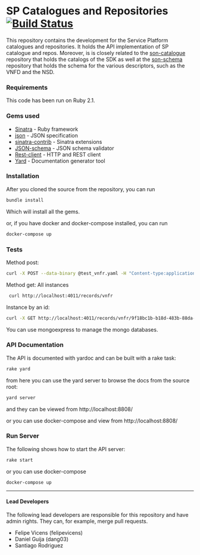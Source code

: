 
# SP Catalogues and Repositories [![Build Status](http://jenkins.sonata-nfv.eu/buildStatus/icon?job=son-catalogue-repos)](http://jenkins.sonata-nfv.eu/job/son-catalogue-repos)
This repository contains the development for the Service Platform catalogues and repositories. It holds the API implementation of SP catalogue and repos. Moreover, is is closely related to the [son-catalogue](https://github.com/sonata-nfv/son-catalogue) repository that holds the catalogs of the SDK as well at the [son-schema](https://github.com/sonata-nfv/son-schema) repository that holds the schema for the various descriptors, such as the VNFD and the NSD.

### Requirements

This code has been run on Ruby 2.1.

### Gems used

* [Sinatra](http://www.sinatrarb.com/) - Ruby framework
* [json](https://github.com/flori/json) - JSON specification
* [sinatra-contrib](https://github.com/sinatra/sinatra-contrib) - Sinatra extensions
* [JSON-schema](https://github.com/ruby-json-schema/json-schema) - JSON schema validator
* [Rest-client](https://github.com/rest-client/rest-client) - HTTP and REST client
* [Yard](https://github.com/lsegal/yard) - Documentation generator tool

### Installation

After you cloned the source from the repository, you can run

```sh
bundle install

```

Which will install all the gems.


or, if you have docker and docker-compose installed, you can run

```sh
docker-compose up

```

### Tests

Method post:

```sh
curl -X POST --data-binary @test_vnfr.yaml -H "Content-type:application/x-yaml" http://localhost:4011/records/vnfr

```

Method get:
All instances

```sh
 curl http://localhost:4011/records/vnfr
```

Instance by an id:

```sh
curl -X GET http://localhost:4011/records/vnfr/9f18bc1b-b18d-483b-88da-a600e9255868
```

You can use mongoexpress to manage the mongo databases.


### API Documentation

The API is documented with yardoc and can be built with a rake task:

```sh
rake yard
```
from here you can use the yard server to browse the docs from the source root:

```sh
yard server
```

and they can be viewed from http://localhost:8808/


or you can use docker-compose and view from http://localhost:8808/

### Run Server

The following shows how to start the API server:

```sh
rake start
```

or you can use docker-compose

```sh
docker-compose up
```

---
#### Lead Developers

The following lead developers are responsible for this repository and have admin rights. They can, for example, merge pull requests.

- Felipe Vicens (felipevicens)
- Daniel Guija (dang03)
- Santiago Rodriguez 
